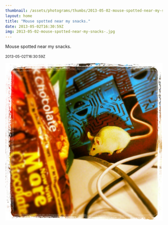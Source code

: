 ```yaml
---
thumbnail: /assets/photograms/thumbs/2013-05-02-mouse-spotted-near-my-snacks-.jpg
layout: home
title: "Mouse spotted near my snacks."
date: 2013-05-02T16:30:59Z
img: 2013-05-02-mouse-spotted-near-my-snacks-.jpg
---
```


Mouse spotted near my snacks.

<small>2013-05-02T16:30:59Z</small>

![Mouse spotted near my snacks.](/assets/photograms/original/2013-05-02-mouse-spotted-near-my-snacks-.jpg)
